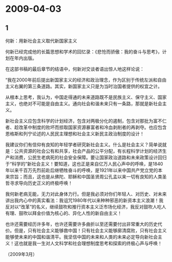 # 2009-04-03

## 1

何新：用新社会主义取代新国家主义

何新已经完成他的长篇思想和学术的回忆录：《悲怆而骄傲：我的奋斗与思考》，计划在年内出版。

在这部书稿的最后章节的结语中，何新对交谈者语出惊人地这样论说：

“我在2000年前后提出新国家主义的经济和政治理念，作为区别于传统左派和自由主义右翼的第三条道路。其实，新国家主义只是为当时治国者提供的权宜之计。

从根本上思考，我认为，中国走得通的未来道路既不是民族主义、保守主义、国家主义，也绝对不可能是自由主义。通向社会和谐未来只有一条路，那就是新社会主义。

新社会主义应包含科学的计划经济，包含对两极分化的遏制，包含对那批为富不仁者、趁改革中制度的败坏而掠取国家资源暴富者和冷血剥削者的再剥夺。也应包含恩格斯和列宁论述的人民民主理想和社会主义新民主政治制度的设计！

我建议你们有信仰有良知的年轻学者研究新社会主义。什么是社会主义？简单说就是：公共资源的社会公有和共享，社会产品的公平分配，有长程科学计划的经济生产和消费，公民生老病死的社会安全保障。要让国家政治道路和未来政策设计回归于“科学的”新社会主义！要知道，这也正是来自亿万人民心声中的呼唤，是1840年以来千百万先烈前赴后继牺牲奋斗的呼唤，是1921年以来中国共产党立党的本来宗旨；而且，这也是从佛陀、耶稣和中国圣贤周公孔孟以来一切有良知的人类圣哲寻求导向历史正义的终极呼唤！

我何新老病无能，无力对此身体力行。但是我必须对你们年轻人、对历史、对未来讲出我内心中的真实看法：我诅咒1980年代以来种种邪恶的新资本主义浪潮！我反对以“改革”的名义，继续鼓吹和推行资本主义泛市场化经济，我反对鼓吹人吃人有理、鼓吹以拜金价值为核心的、异化人性的新自由主义！

也许还需要经历许多年，也许还需要许多曲折以至还需要付出非常重大的历史代价。但是，只有社会主义能够救中国！只有社会主义能够廓清腐败，只有社会主义能够使未来的中国和谐清平。我坚信中国的未来和人类的未来必定导向新社会主义！这也就是我一生对人文科学和社会理想制度思考和探索的终极心声与呼唤！

（2009年3月） 

